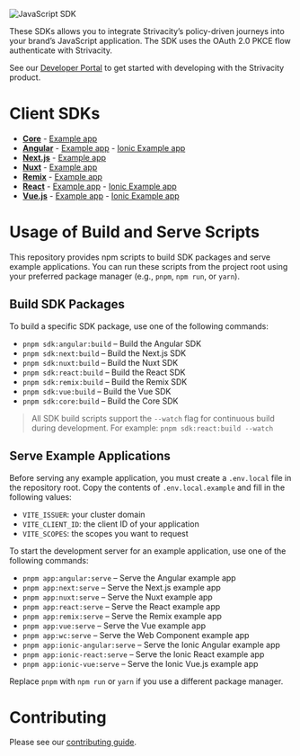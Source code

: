 ![JavaScript SDK](https://static.strivacity.com/images/javascript-sdk.png)

These SDKs allows you to integrate Strivacity’s policy-driven journeys into your brand’s JavaScript application. The SDK uses the OAuth 2.0 PKCE flow authenticate with Strivacity.

See our [Developer Portal](https://www.strivacity.com/learn-support/developer-hub) to get started with developing with the Strivacity product.

# Client SDKs

- **[Core](https://github.com/Strivacity/sdk-js/tree/main/packages/sdk-core)** - [Example app](https://github.com/Strivacity/sdk-js/tree/main/apps/web-component)
- **[Angular](https://github.com/Strivacity/sdk-js/tree/main/packages/sdk-angular)** - [Example app](https://github.com/Strivacity/sdk-js/tree/main/apps/angular) - [Ionic Example app](https://github.com/Strivacity/sdk-js/tree/main/apps/ionic-angular)
- **[Next.js](https://github.com/Strivacity/sdk-js/tree/main/packages/sdk-next)** - [Example app](https://github.com/Strivacity/sdk-js/tree/main/apps/next)
- **[Nuxt](https://github.com/Strivacity/sdk-js/tree/main/packages/sdk-nuxt)** - [Example app](https://github.com/Strivacity/sdk-js/tree/main/apps/nuxt)
- **[Remix](https://github.com/Strivacity/sdk-js/tree/main/packages/sdk-remix)** - [Example app](https://github.com/Strivacity/sdk-js/tree/main/apps/remix)
- **[React](https://github.com/Strivacity/sdk-js/tree/main/packages/sdk-react)** - [Example app](https://github.com/Strivacity/sdk-js/tree/main/apps/react) - [Ionic Example app](https://github.com/Strivacity/sdk-js/tree/main/apps/ionic-react)
- **[Vue.js](https://github.com/Strivacity/sdk-js/tree/main/packages/sdk-vue)** - [Example app](https://github.com/Strivacity/sdk-js/tree/main/apps/vue) - [Ionic Example app](https://github.com/Strivacity/sdk-js/tree/main/apps/ionic-vue)

# Usage of Build and Serve Scripts

This repository provides npm scripts to build SDK packages and serve example applications. You can run these scripts from the project root using your preferred package manager (e.g., `pnpm`, `npm run`, or `yarn`).

## Build SDK Packages

To build a specific SDK package, use one of the following commands:

- `pnpm sdk:angular:build` – Build the Angular SDK
- `pnpm sdk:next:build` – Build the Next.js SDK
- `pnpm sdk:nuxt:build` – Build the Nuxt SDK
- `pnpm sdk:react:build` – Build the React SDK
- `pnpm sdk:remix:build` – Build the Remix SDK
- `pnpm sdk:vue:build` – Build the Vue SDK
- `pnpm sdk:core:build` – Build the Core SDK

> All SDK build scripts support the `--watch` flag for continuous build during development. For example: `pnpm sdk:react:build --watch`

## Serve Example Applications

Before serving any example application, you must create a `.env.local` file in the repository root. Copy the contents of `.env.local.example` and fill in the following values:

- `VITE_ISSUER`: your cluster domain
- `VITE_CLIENT_ID`: the client ID of your application
- `VITE_SCOPES`: the scopes you want to request

To start the development server for an example application, use one of the following commands:

- `pnpm app:angular:serve` – Serve the Angular example app
- `pnpm app:next:serve` – Serve the Next.js example app
- `pnpm app:nuxt:serve` – Serve the Nuxt example app
- `pnpm app:react:serve` – Serve the React example app
- `pnpm app:remix:serve` – Serve the Remix example app
- `pnpm app:vue:serve` – Serve the Vue example app
- `pnpm app:wc:serve` – Serve the Web Component example app
- `pnpm app:ionic-angular:serve` – Serve the Ionic Angular example app
- `pnpm app:ionic-react:serve` – Serve the Ionic React example app
- `pnpm app:ionic-vue:serve` – Serve the Ionic Vue.js example app

Replace `pnpm` with `npm run` or `yarn` if you use a different package manager.

# Contributing

Please see our [contributing guide](./CONTRIBUTING.md).
